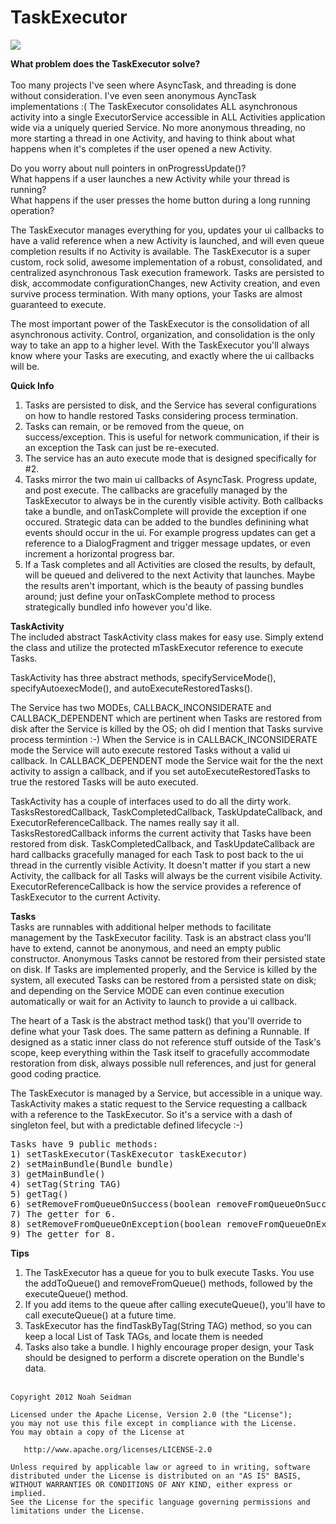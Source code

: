 TaskExecutor
===================

<img src="http://upload.wikimedia.org/wikipedia/commons/thumb/1/1e/Highway_401_by_401-DVP.jpg/320px-Highway_401_by_401-DVP.jpg"/>

<b>What problem does the TaskExecutor solve?</b></br><br>
Too many projects I've seen where AsyncTask, and threading is done without consideration. I've even seen anonymous 
AyncTask implementations :( The TaskExecutor consolidates ALL asynchronous 
activity into a single ExecutorService accessible in ALL Activities application wide via a uniquely queried Service. 
No more anonymous threading, no more starting a thread in one Activity, and having to think about what happens when it's 
completes if the user opened a new Activity. 

Do you worry about null pointers in onProgressUpdate()?<br>
What happens if a user launches a new Activity while your thread is running?<br>
What happens if the user presses the home button during a long running operation?

The TaskExecutor manages everything for you, updates your ui callbacks to have a valid reference when a new Activity is launched, 
and will even queue completion results if no Activity is available. The TaskExecutor is a super custom, rock solid, awesome implementation 
of a robust, consolidated, and centralized asynchronous Task execution framework. Tasks are persisted to disk, 
accommodate configurationChanges, new Activity creation, and even survive process termination. With many options, 
your Tasks are almost guaranteed to execute.

The most important power of the TaskExecutor is the consolidation of all asynchronous activity. Control, organization, and consolidation is 
the only way to take an app to a higher level. With the TaskExecutor you'll always know where your Tasks are executing, and exactly 
where the ui callbacks will be.

<b>Quick Info</b><br>
1) Tasks are persisted to disk, and the Service has several configurations on how to handle restored Tasks considering process termination.<br>
2) Tasks can remain, or be removed from the queue, on success/exception. This is useful for network communication, if their is an exception
the Task can just be re-executed.<br>
3) The service has an auto execute mode that is designed specifically for #2.<br>
4) Tasks mirror the two main ui callbacks of AsyncTask. Progress update, and post execute. The callbacks are gracefully managed 
by the TaskExecutor to always be in the curently visible activity. Both callbacks take a bundle, and onTaskComplete will 
provide the exception if one occured. Strategic data can be added to the bundles definining what events should occur in the ui. For example 
progress updates can get a reference to a DialogFragment and trigger message updates, or even increment a horizontal progress bar.<br>
5) If a Task completes and all Activities are closed the results, by default, will be queued and delivered to the next Activity that launches. 
Maybe the results aren't important, which is the beauty of passing bundles around; just define your onTaskComplete method to process strategically 
bundled info however you'd like.<br>

<b>TaskActivity</b><br>
The included abstract TaskActivity class makes for easy use. Simply extend the class and utilize the protected 
mTaskExecutor reference to execute Tasks. 

TaskActivity has three abstract methods, specifyServiceMode(), specifyAutoexecMode(), and 
autoExecuteRestoredTasks(). 

The Service has two MODEs, CALLBACK_INCONSIDERATE and CALLBACK_DEPENDENT which 
are pertinent when Tasks are restored from disk 
after the Service is killed by the OS; oh did I mention that Tasks survive process termintion :-) 
When the Service is in CALLBACK_INCONSIDERATE mode 
the Service will auto execute restored Tasks without a valid ui callback. In CALLBACK_DEPENDENT mode the Service 
wait for the the next activity to assign a callback, and if you set autoExecuteRestoredTasks to true the restored 
Tasks will be auto executed.

TaskActivity has a couple of interfaces used to do all the dirty work. TasksRestoredCallback, TaskCompletedCallback, TaskUpdateCallback, 
and ExecutorReferenceCallback. The names really say it all. TasksRestoredCallback informs the current activity 
that Tasks have been restored from disk. TaskCompletedCallback, and TaskUpdateCallback are hard callbacks gracefully managed for each Task 
to post back to the ui thread in the currently visible Activity. It doesn't matter if you start a new Activity, the callback 
for all Tasks will always be the current visibile Activity. ExecutorReferenceCallback is how the service provides 
a reference of TaskExecutor to the current Activity.

<b>Tasks</b><br>
Tasks are runnables with additional helper methods to facilitate management by the TaskExecutor facility. 
Task is an abstract class you'll have to extend, cannot be anonymous, and need an empty public constructor. 
Anonymous Tasks cannot be restored from their persisted state on disk. If Tasks are implemented properly, and the Service is killed by the system, all executed 
Tasks can be restored from a persisted state on disk; and depending on the Service MODE can even continue execution 
automatically or wait for an Activity to launch to provide a ui callback.

The heart of a Task is the abstract method task() that you'll override to define what your Task does. The same pattern as defining 
a Runnable. If designed as a static inner class do not reference stuff outside of the Task's scope, keep everything 
within the Task itself to gracefully accommodate restoration from disk, always possible null references, and just 
for general good coding practice. 

The TaskExecutor is managed by a Service, but accessible in a unique way. TaskActivity makes a static request to the Service requesting a callback with a reference to 
the TaskExecutor. So it's a service with a dash of singleton feel, but with a predictable defined lifecycle :-)

<pre>
Tasks have 9 public methods:
1) setTaskExecutor(TaskExecutor taskExecutor)
2) setMainBundle(Bundle bundle)
3) getMainBundle()
4) setTag(String TAG)
5) getTag()
6) setRemoveFromQueueOnSuccess(boolean removeFromQueueOnSuccess)
7) The getter for 6.
8) setRemoveFromQueueOnException(boolean removeFromQueueOnException)
9) The getter for 8.
</pre>

<b>Tips</b><br>
1) The TaskExecutor has a queue for you to bulk execute Tasks. You use the addToQueue() and removeFromQueue() methods, 
followed by the executeQueue() method.<br>
2) If you add items to the queue after calling executeQueue(), you'll have to call executeQueue() at a future time.<br>
4) TaskExecutor has the findTaskByTag(String TAG) method, so you can keep a local List of Task TAGs, and locate them is needed<br>
5) Tasks also take a bundle. I highly encourage proper design, your Task should be designed to perform a discrete operation on the Bundle's data.
<br><br>

<pre><code>Copyright 2012 Noah Seidman

Licensed under the Apache License, Version 2.0 (the "License");
you may not use this file except in compliance with the License.
You may obtain a copy of the License at

   http://www.apache.org/licenses/LICENSE-2.0

Unless required by applicable law or agreed to in writing, software
distributed under the License is distributed on an "AS IS" BASIS,
WITHOUT WARRANTIES OR CONDITIONS OF ANY KIND, either express or implied.
See the License for the specific language governing permissions and
limitations under the License.
</code></pre>
